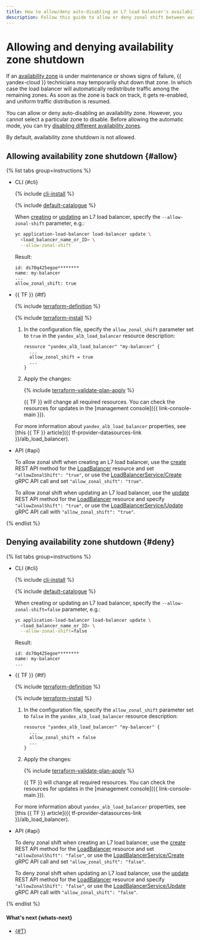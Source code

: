 ```yaml
---
title: How to allow/deny auto-disabling an L7 load balancer's availability zone in {{ alb-full-name }}
description: Follow this guide to allow or deny zonal shift between availability zones in an L7 load balancer.
---
```


# Allowing and denying availability zone shutdown

If an [availability zone](../../../overview/concepts/geo-scope.md) is under maintenance or shows signs of failure, {{ yandex-cloud }} technicians may temporarily shut down that zone. In which case the load balancer will automatically redistribute traffic among the remaining zones. As soon as the zone is back on track, it gets re-enabled, and uniform traffic distribution is resumed.

You can allow or deny auto-disabling an availability zone. However, you cannot select a particular zone to disable. Before allowing the automatic mode, you can try [disabling different availability zones](start-and-cancel-shift.md).

By default, availability zone shutdown is not allowed.

## Allowing availability zone shutdown {#allow}

{% list tabs group=instructions %}

- CLI {#cli}

  {% include [cli-install](../../../_includes/cli-install.md) %}

  {% include [default-catalogue](../../../_includes/default-catalogue.md) %}

  When [creating](../application-load-balancer-create.md) or [updating](../application-load-balancer-update.md) an L7 load balancer, specify the `--allow-zonal-shift` parameter, e.g.:

  ```bash
  yc application-load-balancer load-balancer update \
    <load_balancer_name_or_ID> \
    --allow-zonal-shift
  ```

  Result:

  ```text
  id: ds70q425egoe********
  name: my-balancer
  ...
  allow_zonal_shift: true
  ```

- {{ TF }} {#tf}

  {% include [terraform-definition](../../../_tutorials/_tutorials_includes/terraform-definition.md) %}

  {% include [terraform-install](../../../_includes/terraform-install.md) %}

  1. In the configuration file, specify the `allow_zonal_shift` parameter set to `true` in the `yandex_alb_load_balancer` resource description:

      ```hcl
      resource "yandex_alb_load_balancer" "my-balancer" {
        ...
        allow_zonal_shift = true
        ...
      }
      ```

  1. Apply the changes:

      {% include [terraform-validate-plan-apply](../../../_tutorials/_tutorials_includes/terraform-validate-plan-apply.md) %}

      {{ TF }} will change all required resources. You can check the resources for updates in the [management console]({{ link-console-main }}).

  For more information about `yandex_alb_load_balancer` properties, see [this {{ TF }} article]({{ tf-provider-datasources-link }}/alb_load_balancer).

- API {#api}

  To allow zonal shift when creating an L7 load balancer, use the [create](../../api-ref/LoadBalancer/create.md) REST API method for the [LoadBalancer](../../api-ref/LoadBalancer/index.md) resource and set `"allowZonalShift": "true"`, or use the [LoadBalancerService/Create](../../api-ref/grpc/LoadBalancer/create.md) gRPC API call and set `"allow_zonal_shift": "true"`.

  To allow zonal shift when updating an L7 load balancer, use the [update](../../api-ref/LoadBalancer/update.md) REST API method for the [LoadBalancer](../../api-ref/LoadBalancer/index.md) resource and specify `"allowZonalShift": "true"`, or use the [LoadBalancerService/Update](../../api-ref/grpc/LoadBalancer/update.md) gRPC API call with `"allow_zonal_shift": "true"`.

{% endlist %}


## Denying availability zone shutdown {#deny}

{% list tabs group=instructions %}

- CLI {#cli}

  {% include [cli-install](../../../_includes/cli-install.md) %}

  {% include [default-catalogue](../../../_includes/default-catalogue.md) %}

  When creating or updating an L7 load balancer, specify the `--allow-zonal-shift=false` parameter, e.g.:

  ```bash
  yc application-load-balancer load-balancer update \
    <load_balancer_name_or_ID> \
    --allow-zonal-shift=false
  ```

  Result:

  ```text
  id: ds70q425egoe********
  name: my-balancer
  ...
  ```

- {{ TF }} {#tf}

  {% include [terraform-definition](../../../_tutorials/_tutorials_includes/terraform-definition.md) %}

  {% include [terraform-install](../../../_includes/terraform-install.md) %}

  1. In the configuration file, specify the `allow_zonal_shift` parameter set to `false` in the `yandex_alb_load_balancer` resource description:

      ```hcl
      resource "yandex_alb_load_balancer" "my-balancer" {
        ...
        allow_zonal_shift = false
        ...
      }
      ```

  1. Apply the changes:

      {% include [terraform-validate-plan-apply](../../../_tutorials/_tutorials_includes/terraform-validate-plan-apply.md) %}

      {{ TF }} will change all required resources. You can check the resources for updates in the [management console]({{ link-console-main }}).

  For more information about `yandex_alb_load_balancer` properties, see [this {{ TF }} article]({{ tf-provider-datasources-link }}/alb_load_balancer).

- API {#api}

  To deny zonal shift when creating an L7 load balancer, use the [create](../../api-ref/LoadBalancer/create.md) REST API method for the [LoadBalancer](../../api-ref/LoadBalancer/index.md) resource and set `"allowZonalShift": "false"`, or use the [LoadBalancerService/Create](../../api-ref/grpc/LoadBalancer/create.md) gRPC API call and set `"allow_zonal_shift": "false"`.

  To deny zonal shift when updating an L7 load balancer, use the [update](../../api-ref/LoadBalancer/update.md) REST API method for the [LoadBalancer](../../api-ref/LoadBalancer/index.md) resource and specify `"allowZonalShift": "false"`, or use the [LoadBalancerService/Update](../../api-ref/grpc/LoadBalancer/update.md) gRPC API call with `"allow_zonal_shift": "false"`.

{% endlist %}


#### What's next {whats-next}

* [{#T}](start-and-cancel-shift.md)